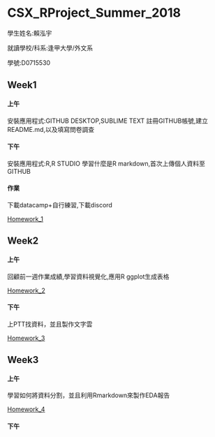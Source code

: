 # CSX_RProject_Summer_2018

學生姓名:賴泓宇

就讀學校/科系:逢甲大學/外文系

學號:D0715530



## Week1
#### 上午
安裝應用程式:GITHUB DESKTOP,SUBLIME TEXT
註冊GITHUB帳號,建立README.md,以及填寫問卷調查

#### 下午
安裝應用程式:R,R STUDIO
學習什麼是R markdown,首次上傳個人資料至GITHUB

#### 作業
下載datacamp+自行練習,下載discord

[Homework_1](https://austinlaiaccount.github.io/2018summerrproject/week1/hw1.html)



## Week2
#### 上午 
回顧前一週作業成績,學習資料視覺化,應用R ggplot生成表格

[Homework_2](https://austinlaiaccount.github.io/2018summerrproject/week2remake/hw2remake.html)

#### 下午
上PTT找資料，並且製作文字雲

[Homework_3](https://austinlaiaccount.github.io/2018summerrproject/week2part2/hw3.html)



## Week3
#### 上午
學習如何將資料分割，並且利用Rmarkdown來製作EDA報告

[Homework_4](https://austinlaiaccount.github.io/2018summerrproject/week3part1/hw4.html)

#### 下午
